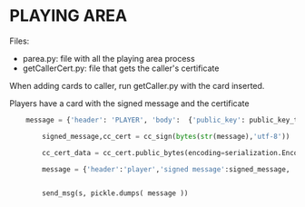 
# PLAYING AREA
Files:
 - parea.py: file with all the playing area process
 - getCallerCert.py: file that gets the caller's certificate

When adding cards to caller, run getCaller.py with the card inserted.

Players have a card with the signed message and the certificate
```python
    message = {'header': 'PLAYER', 'body':  {'public_key': public_key_to_send, 'username': 'ze'}}

        signed_message,cc_cert = cc_sign(bytes(str(message),'utf-8'))

        cc_cert_data = cc_cert.public_bytes(encoding=serialization.Encoding.PEM)

        message = {'header':'player','signed message':signed_message, 'plaintext':message, 'cc_cert':cc_cert_data}


        send_msg(s, pickle.dumps( message ))
```